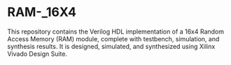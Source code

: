 # RAM-_16X4
This repository contains the Verilog HDL implementation of a 16x4 Random Access Memory (RAM) module, complete with testbench, simulation, and synthesis results. It is designed, simulated, and synthesized using Xilinx Vivado Design Suite.
